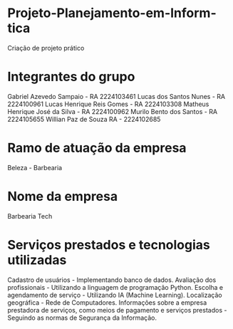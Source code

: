 # Projeto-Planejamento-em-Inform-tica
Criação de projeto prático

# Integrantes do grupo
Gabriel Azevedo Sampaio - RA 2224103461 
Lucas dos Santos Nunes - RA 2224100961 
Lucas Henrique Reis Gomes - RA 2224103308
Matheus Henrique José da Silva - RA 2224100962
Murilo Bento dos Santos - RA 2224105655
Willian Paz de Souza RA - 2224102685

# Ramo de atuação da empresa
Beleza - Barbearia

# Nome da empresa
Barbearia Tech

# Serviços prestados e tecnologias utilizadas
Cadastro de usuários - Implementando banco de dados. Avaliação dos profissionais - Utilizando a linguagem de programação Python. Escolha e agendamento de serviço - Utilizando IA (Machine Learning). Localização geográfica - Rede de Computadores. Informações sobre a empresa prestadora de serviços, como meios de pagamento e serviços prestados - Seguindo as normas de Segurança da Informação.




